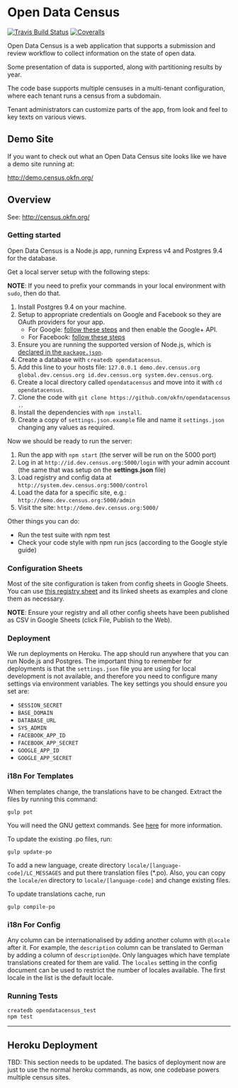 # Open Data Census

[![Travis Build Status](https://travis-ci.org/okfn/opendatacensus.svg?branch=master)](https://travis-ci.org/okfn/opendatacensus)
[![Coveralls](http://img.shields.io/coveralls/okfn/opendatacensus.svg?branch=master)](https://coveralls.io/r/okfn/opendatacensus?branch=master)

Open Data Census is a web application that supports a submission and review workflow to collect information on the state of open data.

Some presentation of data is supported, along with partitioning results by year.

The code base supports multiple censuses in a multi-tenant configuration, where each tenant runs a census from a subdomain.

Tenant administrators can customize parts of the app, from look and feel to key texts on various views.

## Demo Site

If you want to check out what an Open Data Census site looks like we have a
demo site running at:

<http://demo.census.okfn.org/>

## Overview

See: <http://census.okfn.org/>

### Getting started

Open Data Census is a Node.js app, running Express v4 and Postgres 9.4 for the database.

Get a local server setup with the following steps:

**NOTE**: If you need to prefix your commands in your local environment with `sudo`, then do that.

1. Install Postgres 9.4 on your machine.
2. Setup to appropriate credentials on Google and Facebook so they are OAuth providers for your app.
    * For Google: [follow these steps](https://developers.google.com/identity/protocols/OpenIDConnect) and then enable the Google+ API.
    * For Facebook: [follow these steps](https://developers.facebook.com/docs/facebook-login/)
2. Ensure you are running the supported version of Node.js, which is [declared in the `package.json`](https://github.com/okfn/opendatacensus/blob/feature/database/package.json#L58).
3. Create a database with `createdb opendatacensus`.
4. Add this line to your hosts file: `127.0.0.1 demo.dev.census.org global.dev.census.org id.dev.census.org system.dev.census.org`.
5. Create a local directory called `opendatacensus` and move into it with `cd opendatacensus`.
6. Clone the code with `git clone https://github.com/okfn/opendatacensus .`.
7. Install the dependencies with `npm install`.
8. Create a copy of `settings.json.example` file and name it `settings.json` changing any values as required.

Now we should be ready to run the server:

1. Run the app with `npm start` (the server will be run on the 5000 port)
2. Log in at `http://id.dev.census.org:5000/login` with your admin account (the same that was setup on the **settings.json** file)
3. Load registry and config data at `http://system.dev.census.org:5000/control`
4. Load the data for a specific site, e.g.: `http://demo.dev.census.org:5000/admin`
5. Visit the site: `http://demo.dev.census.org:5000/`

Other things you can do:

* Run the test suite with npm test
* Check your code style with npm run jscs (according to the Google style guide)


### Configuration Sheets

Most of the site configuration is taken from config sheets in Google Sheets. You can use [this registry sheet](https://docs.google.com/spreadsheets/d/18jINMw7ifwUoqizc4xaQE8XtF4apPfsmMN43EM-9Pmc/edit#gid=0) and its linked sheets as examples and clone them as necessary.

**NOTE**: Ensure your registry and all other config sheets have been published as CSV in Google Sheets (click File, Publish to the Web).

### Deployment

We run deployments on Heroku. The app should run anywhere that you can run Node.js and Postgres. The important thing to remember for deployments is that the `settings.json` file you are using for local development is not available, and therefore you need to configure many settings via environment variables. The key settings you should ensure you set are:

* `SESSION_SECRET`
* `BASE_DOMAIN`
* `DATABASE_URL`
* `SYS_ADMIN`
* `FACEBOOK_APP_ID`
* `FACEBOOK_APP_SECRET`
* `GOOGLE_APP_ID`
* `GOOGLE_APP_SECRET`

### i18n For Templates

When templates change, the translations have to be changed. Extract the files by running this command:

    gulp pot

You will need the GNU gettext commands. See [here](https://github.com/mozilla/i18n-abide/blob/master/docs/GETTEXT.md) for more information.

To update the existing .po files, run:

    gulp update-po

To add a new language, create directory `locale/[language-code]/LC_MESSAGES` and put there translation files (*.po).
Also, you can copy the `locale/en` directory to `locale/[language-code]` and change existing files.

To update translations cache, run

    gulp compile-po

### i18n For Config

Any column can be internationalised by adding another column with `@locale` after it. For example, the `description` column can be translated to German by adding a column of `description@de`. Only languages which have template translations created for them are valid. The `locales` setting in the config document can be used to restrict the number of locales available. The first locale in the list is the default locale.

### Running Tests

```
createdb opendatacensus_test
npm test
```

------

## Heroku Deployment

TBD: This section needs to be updated. The basics of deployment now are just to use the normal heroku commands, as now, one codebase powers multiple census sites.
